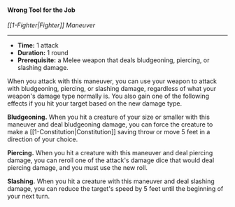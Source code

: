 #### Wrong Tool for the Job
*[[1-Fighter|Fighter]] Maneuver*
___
- **Time:** 1 attack
- **Duration:** 1 round
- **Prerequisite:** a Melee weapon that deals bludgeoning, piercing, or slashing damage.

When you attack with this maneuver, you can use your weapon to attack with bludgeoning, piercing, or slashing damage, regardless of what your weapon's damage type normally is. You also gain one of the following effects if you hit your target based on the new damage type.

**Bludgeoning.** When you hit a creature of your size or smaller with this maneuver and deal bludgeoning damage, you can force the creature to make a [[1-Constitution|Constitution]] saving throw or move 5 feet in a direction of your choice.

**Piercing.** When you hit a creature with this maneuver and deal piercing damage, you can reroll one of the attack's damage dice that would deal piercing damage, and you must use the new roll. 

**Slashing.** When you hit a creature with this maneuver and deal slashing damage, you can reduce the target's speed by 5 feet until the beginning of your next turn.